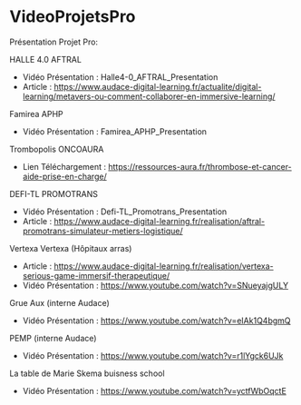 # VideoProjetsPro
Présentation Projet Pro:

HALLE 4.0 AFTRAL
- Vidéo Présentation : Halle4-0_AFTRAL_Presentation
- Article : https://www.audace-digital-learning.fr/actualite/digital-learning/metavers-ou-comment-collaborer-en-immersive-learning/

Famirea APHP
- Vidéo Présentation : Famirea_APHP_Presentation

Trombopolis ONCOAURA 
- Lien Téléchargement : https://ressources-aura.fr/thrombose-et-cancer-aide-prise-en-charge/

DEFI-TL PROMOTRANS
- Vidéo Présentation : Defi-TL_Promotrans_Presentation
- Article : https://www.audace-digital-learning.fr/realisation/aftral-promotrans-simulateur-metiers-logistique/

Vertexa Vertexa (Hôpitaux arras)
- Article : https://www.audace-digital-learning.fr/realisation/vertexa-serious-game-immersif-therapeutique/
- Vidéo Présentation : https://www.youtube.com/watch?v=SNueyajgULY

Grue Aux (interne Audace)
- Vidéo Présentation : https://www.youtube.com/watch?v=eIAk1Q4bgmQ

PEMP (interne Audace)
- Vidéo Présentation : https://www.youtube.com/watch?v=r1lYgck6UJk

La table de Marie Skema buisness school	
- Vidéo Présentation : https://www.youtube.com/watch?v=yctfWbOqctE

